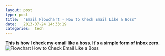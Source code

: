 ```yaml
---
layout: post
type: post
title:  "Email Flowchart - How to Check Email Like a Boss"
date:   2013-07-24 14:33:19
categories:  tech
---
```


<strong>This is how I check my email like a boss. It's a simple form of inbox zero.
</strong><img src="{{site.url}}/assets/posts/Flowchart-How-to-Check-Email-Like-a-Boss1-717x1024.jpg" alt="Flowchart How to Check Email Like a Boss" >